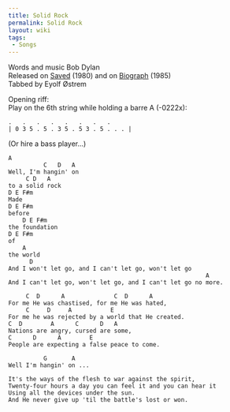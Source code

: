 ```yaml
---
title: Solid Rock
permalink: Solid Rock
layout: wiki
tags:
 - Songs
---
```


Words and music Bob Dylan  
Released on [Saved](Saved (Album)) (1980) and on
[Biograph](Biograph) (1985)  
Tabbed by Eyolf Østrem

Opening riff:  
Play on the 6th string while holding a barre A (-0222x):

    .   .   .   .   .   .   .   .
    | 0 3 5 . 5 . 3 5 . 5 3 . 5 . . . |

(Or hire a bass player...)

    A
              C   D   A
    Well, I'm hangin' on
         C D   A
    to a solid rock
    D E F#m
    Made
    D E F#m
    before
        D E F#m
    the foundation
    D E F#m
    of
        A
    the world
          D
    And I won't let go, and I can't let go, won't let go
                                                            A
    And I can't let go, won't let go, and I can't let go no more.

         C  D      A              C  D      A
    For me He was chastised, for me He was hated,
         C     D     A           E
    For me he was rejected by a world that He created.
    C  D        A      C      D   A
    Nations are angry, cursed are some,
    C      D      A        E
    People are expecting a false peace to come.

              G       A
    Well I'm hangin' on ...

    It's the ways of the flesh to war against the spirit,
    Twenty-four hours a day you can feel it and you can hear it
    Using all the devices under the sun.
    And He never give up 'til the battle's lost or won.
